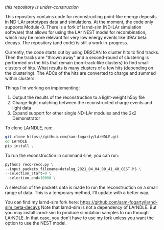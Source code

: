 *this repository is under-construction*

This repository contains code for reconstructing point-like energy deposits in ND-LAr prototypes data and simulations. At the moment, the code only supports Module-0. There is a fork of larnd-sim (ND-LAr simulation software) that allows for using the LAr NEST model for recombination, which may be more relevant for very low energy events like 39Ar beta decays. The repository (and code) is still a work in-progress.

Currently, the code starts out by using DBSCAN to cluster hits to find tracks. Then the tracks are "thrown away" and a second-round of clustering is performed on the hits that remain (non-track-like clusters) to find small clusters of hits. What results is many clusters of a few hits (depending on the clustering). The ADCs of the hits are converted to charge and summed within clusters. 

Things I'm working on implementing:
1. Output the results of the reconstruction to a light-weight h5py file
2. Charge-light matching between the reconstructed charge events and light data
3. Expand support for other single ND-LAr modules and the 2x2 Demonstrator

To clone LArNDLE, run:
```bash
git clone https://github.com/sam-fogarty/LArNDLE.git
cd LArNDLE
pip install .
```

To run the reconstruction in command-line, you can run:

```python
python3 reco/reco.py \
--input_packets_filename=datalog_2021_04_04_00_41_40_CEST.h5 \
--selection_start=0 \
--selection_end=10000 \
```

A selection of the packets data is made to run the reconstruction on a small range of data. This is a temporary method, I'll update with a better way.

You can find my larnd-sim fork here:
https://github.com/sam-fogarty/larnd-sim_beta-decays
Note that larnd-sim is not a dependency of LArNDLE. But you may install larnd-sim to produce simulation samples to run through LArNDLE. In that case, you don't have to use my fork unless you want the option to use the NEST model.
